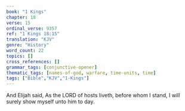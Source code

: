```yaml
---
book: "1 Kings"
chapter: 18
verse: 15
ordinal_verse: 9357
ref: "1 Kings 18:15"
translation: "KJV"
genre: "History"
word_count: 22
topics: []
cross_references: []
grammar_tags: [conjunctive-opener]
thematic_tags: [names-of-god, warfare, time-units, time]
tags: ["Bible","KJV","1-Kings"]
---
```

And Elijah said, As the LORD of hosts liveth, before whom I stand, I will surely show myself unto him to day.
